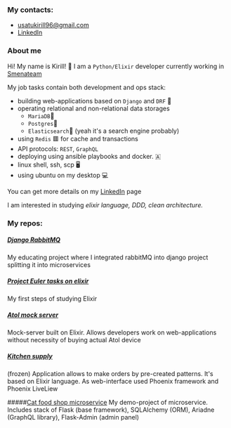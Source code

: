 ### My contacts: 
- <usatukirill96@gmail.com>
- [LinkedIn](https://www.linkedin.com/in/%D0%BA%D0%B8%D1%80%D0%B8%D0%BB%D0%BB-%D0%B8%D0%B2%D0%B0%D0%BD%D0%BE%D0%B2-7b2664204/)

### About me
Hi! My name is Kirill! 👋
I am a `Python/Elixir` developer currently working in [Smenateam](https://github.com/smenateam)

My job tasks contain both development and ops stack: 

* building web-applications based on `Django` and `DRF` 🐍
* operating relational and non-relational data storages
     * `MariaDB`🌊
     * `Postgres`🐘
     * `Elasticsearch`🔎 (yeah it's a search engine probably)
* using `Redis` 🟥 for cache and transactions
* API protocols: `REST`, `GraphQL`
* deploying using ansible playbooks and docker. 🇦
* linux shell, ssh, scp 🖥️
* using ubuntu on my desktop 💻

You can get more details on my [LinkedIn](https://www.linkedin.com/in/%D0%BA%D0%B8%D1%80%D0%B8%D0%BB%D0%BB-%D0%B8%D0%B2%D0%B0%D0%BD%D0%BE%D0%B2-7b2664204/) page


I am interested in studying *elixir language, DDD, clean architecture.*

### My repos:

##### [Django RabbitMQ](https://github.com/USATUKirill96/rabbitMQ)
My educating project where I integrated rabbitMQ into django project splitting it into microservices

##### [Project Euler tasks on elixir](https://github.com/USATUKirill96/euler_project_elixir)
My first steps of studying Elixir

##### [Atol mock server](https://github.com/USATUKirill96/atol_mock_server)
Mock-server built on Elixir. Allows developers work on web-applications without necessity of buying actual Atol device

##### [Kitchen supply](https://github.com/USATUKirill96/kitchen_supply)
(frozen)
Application allows to make orders by pre-created patterns. It's based on Elixir language. As web-interface used Phoenix framework and Phoenix LiveLiew

#####[Cat food shop microservice](https://github.com/USATUKirill96/cat_food_orders)
My demo-project of microservice. Includes stack of Flask (base framework), SQLAlchemy (ORM), Ariadne (GraphQL library), Flask-Admin (admin panel)
